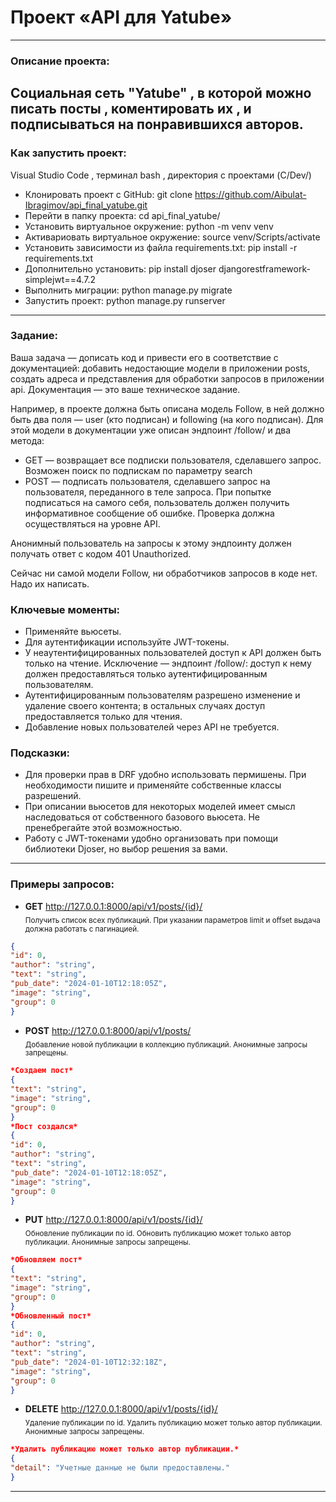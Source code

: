 # **Проект «API для Yatube»**
---

### **Описание проекта:**
Социальная сеть "Yatube" , в которой можно писать посты , коментировать их , и подписываться на понравившихся авторов.
---

### **Как запустить проект:**
Visual Studio Code , терминал bash , директория с проектами (C/Dev/)
- Клонировать проект с GitHub: git clone https://github.com/Aibulat-Ibragimov/api_final_yatube.git
- Перейти в папку проекта: cd api_final_yatube/
- Установить виртуальное окружение: python -m venv venv
- Активариовать виртуальное окружение: source venv/Scripts/activate
- Установить зависимости из файла requirements.txt: pip install -r requirements.txt
- Дополнительно установить: pip install djoser djangorestframework-simplejwt==4.7.2
- Выполнить миграции: python manage.py migrate
- Запустить проект: python manage.py runserver
---

### **Задание:**
Ваша задача — дописать код и привести его в соответствие с документацией: добавить недостающие модели в приложении posts, создать адреса и представления для обработки запросов в приложении api. Документация — это ваше техническое задание.

Например, в проекте должна быть описана модель Follow, в ней должно быть два поля — user (кто подписан) и following (на кого подписан). Для этой модели в документации уже описан эндпоинт /follow/ и два метода: 

-  GET — возвращает все подписки пользователя, сделавшего запрос. Возможен поиск по подпискам по параметру search
-  POST — подписать пользователя, сделавшего запрос на пользователя, переданного в теле запроса. При попытке подписаться на самого себя, пользователь должен получить информативное сообщение об ошибке. Проверка должна осуществляться на уровне API.

Анонимный пользователь на запросы к этому эндпоинту должен получать ответ с кодом 401 Unauthorized. 

Сейчас ни самой модели Follow, ни обработчиков запросов в коде нет. Надо их написать.

### **Ключевые моменты:**
-  Применяйте вьюсеты.
-  Для аутентификации используйте JWT-токены.
-  У неаутентифицированных пользователей доступ к API должен быть только на чтение. Исключение — эндпоинт /follow/: доступ к нему должен предоставляться только аутентифицированным пользователям.
-  Аутентифицированным пользователям разрешено изменение и удаление своего контента; в остальных случаях доступ предоставляется только для чтения.
-  Добавление новых пользователей через API не требуется.

### **Подсказки:**
-  Для проверки прав в DRF удобно использовать пермишены. При необходимости пишите и применяйте собственные классы разрешений.
-  При описании вьюсетов для некоторых моделей имеет смысл наследоваться от собственного базового вьюсета. Не пренебрегайте этой возможностью.
-  Работу с JWT-токенами удобно организовать при помощи библиотеки Djoser, но выбор решения за вами.

---

### **Примеры запросов:**
- **GET** http://127.0.0.1:8000/api/v1/posts/{id}/ <br>
<sub>Получить список всех публикаций. При указании параметров limit и offset выдача должна работать с пагинацией.</sub>
```json
{
"id": 0,
"author": "string",
"text": "string",
"pub_date": "2024-01-10T12:18:05Z",
"image": "string",
"group": 0
}
```

- **POST** http://127.0.0.1:8000/api/v1/posts/ <br>
<sub>Добавление новой публикации в коллекцию публикаций. Анонимные запросы запрещены.</sub>
```json
*Создаем пост*
{
"text": "string",
"image": "string",
"group": 0
}
*Пост создался*
{
"id": 0,
"author": "string",
"text": "string",
"pub_date": "2024-01-10T12:18:05Z",
"image": "string",
"group": 0
}
```

- **PUT** http://127.0.0.1:8000/api/v1/posts/{id}/ <br>
<sub>Обновление публикации по id. Обновить публикацию может только автор публикации. Анонимные запросы запрещены.</sub>
```json
*Обновляем пост*
{
"text": "string",
"image": "string",
"group": 0
}
*Обновленный пост*
{
"id": 0,
"author": "string",
"text": "string",
"pub_date": "2024-01-10T12:32:18Z",
"image": "string",
"group": 0
}
```

- **DELETE** http://127.0.0.1:8000/api/v1/posts/{id}/ <br>
<sub>Удаление публикации по id. Удалить публикацию может только автор публикации. Анонимные запросы запрещены.</sub>
```json
*Удалить публикацию может только автор публикации.*
{
"detail": "Учетные данные не были предоставлены."
}
```

---

